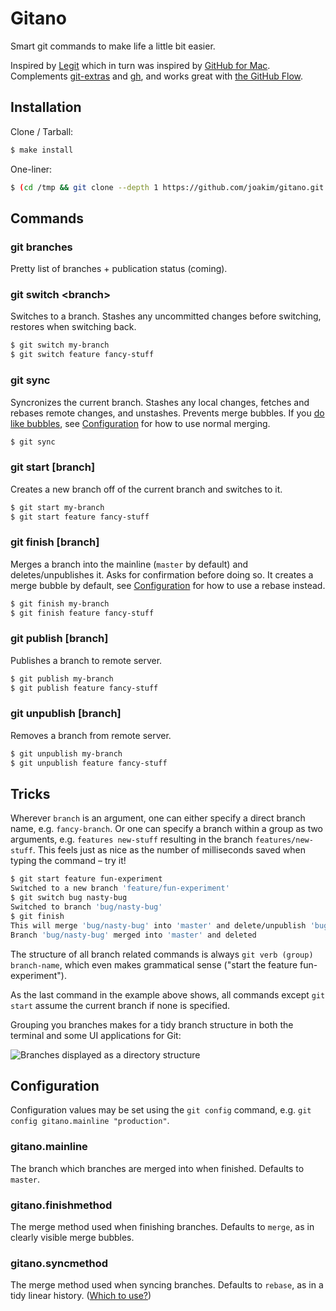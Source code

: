 # Gitano

Smart git commands to make life a little bit easier.

Inspired by [Legit](http://www.git-legit.org/) which in turn was inspired by [GitHub for Mac](https://mac.github.com/). Complements [git-extras](https://github.com/visionmedia/git-extras) and [gh](http://owenou.com/gh/), and works great with [the GitHub Flow](https://guides.github.com/introduction/flow/index.html).

## Installation

Clone / Tarball:

```bash
$ make install
```

One-liner:

```bash
$ (cd /tmp && git clone --depth 1 https://github.com/joakim/gitano.git && cd gitano && sudo make install)
```

## Commands

### git branches

Pretty list of branches + publication status (coming).

### git switch &lt;branch&gt;

Switches to a branch. Stashes any uncommitted changes before switching, restores when switching back.

```bash
$ git switch my-branch
$ git switch feature fancy-stuff
```

### git sync

Syncronizes the current branch. Stashes any local changes, fetches and rebases remote changes, and unstashes. Prevents merge bubbles. If you [do like bubbles](https://blog.glyphobet.net/essay/2504), see [Configuration](#configuration) for how to use normal merging.

```bash
$ git sync
```

### git start [branch]

Creates a new branch off of the current branch and switches to it.

```bash
$ git start my-branch
$ git start feature fancy-stuff
```

### git finish [branch]

Merges a branch into the mainline (`master` by default) and deletes/unpublishes it. Asks for confirmation before doing so. It creates a merge bubble by default, see [Configuration](#configuration) for how to use a rebase instead.

```bash
$ git finish my-branch
$ git finish feature fancy-stuff
```

### git publish [branch]

Publishes a branch to remote server.

```bash
$ git publish my-branch
$ git publish feature fancy-stuff
```

### git unpublish [branch]

Removes a branch from remote server.

```bash
$ git unpublish my-branch
$ git unpublish feature fancy-stuff
```


## Tricks

Wherever `branch` is an argument, one can either specify a direct branch name, e.g. `fancy-branch`. Or one can specify a branch within a group as two arguments, e.g. `features new-stuff` resulting in the branch `features/new-stuff`. This feels just as nice as the number of milliseconds saved when typing the command – try it!

```bash
$ git start feature fun-experiment
Switched to a new branch 'feature/fun-experiment'
$ git switch bug nasty-bug
Switched to branch 'bug/nasty-bug'
$ git finish
This will merge 'bug/nasty-bug' into 'master' and delete/unpublish 'bug/nasty-bug'. Do you want to do this (y/n)? y
Branch 'bug/nasty-bug' merged into 'master' and deleted
```

The structure of all branch related commands is always `git verb (group) branch-name`, which even makes grammatical sense ("start the feature fun-experiment").

As the last command in the example above shows, all commands except `git start` assume the current branch if none is specified.

Grouping you branches makes for a tidy branch structure in both the terminal and some UI applications for Git:

![Branches displayed as a directory structure](https://s3.amazonaws.com/f.cl.ly/items/1037020o2r322P320c1Z/Image%202014-04-28%20at%2011.44.38%20PM.png)


## Configuration

Configuration values may be set using the `git config` command, e.g. `git config gitano.mainline "production"`.

### gitano.mainline

The branch which branches are merged into when finished. Defaults to `master`.

### gitano.finishmethod

The merge method used when finishing branches. Defaults to `merge`, as in clearly visible merge bubbles.

### gitano.syncmethod

The merge method used when syncing branches. Defaults to `rebase`, as in a tidy linear history. ([Which to use?](http://blog.sourcetreeapp.com/2012/08/21/merge-or-rebase/))
